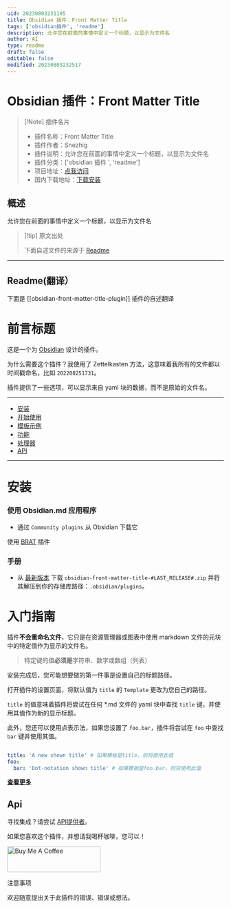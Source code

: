 ```yaml
---
uid: 20230803231105
title: Obsidian 插件：Front Matter Title
tags: ['obsidian插件', 'readme']
description: 允许您在前面的事情中定义一个标题，以显示为文件名
author: AI
type: readme
draft: false
editable: false
modified: 20230803232517
---
```


# Obsidian 插件：Front Matter Title

> [!Note] 插件名片
> - 插件名称：Front Matter Title
> - 插件作者：Snezhig
> - 插件说明：允许您在前面的事情中定义一个标题，以显示为文件名
> - 插件分类：['obsidian 插件 ', 'readme']
> - 项目地址：[点我访问](https://github.com/snezhig/obsidian-front-matter-title)
> - 国内下载地址：[下载安装](https://pkmer.cn/products/plugin/pluginMarket/?obsidian-front-matter-title-plugin)

## 概述

允许您在前面的事情中定义一个标题，以显示为文件名

> [!tip] 原文出处
>
>下面自述文件的来源于 [Readme](https://ghproxy.net/https://raw.githubusercontent.com/snezhig/obsidian-front-matter-title/master/README.md)
>

---

## Readme(翻译）

下面是 [[obsidian-front-matter-title-plugin]] 插件的自述翻译

# 前言标题

这是一个为 [Obsidian](https://obsidian.md) 设计的插件。

为什么需要这个插件？我使用了 Zettelkasten 方法，这意味着我所有的文件都以时间戳命名，比如 `202208251731`。

插件提供了一些选项，可以显示来自 yaml 块的数据，而不是原始的文件名。

---

- [安装](#installation)
- [开始使用](#get-started)
- [模板示例](./docs/TemplateExamples.md)
- [功能](./docs/Features.md)
- [处理器](./docs/Processor.md)
- [API](#api)

---

# 安装

### 使用 Obsidian.md 应用程序

* 通过 `Community plugins` 从 Obsidian 下载它

使用 [BRAT](https://github.com/TfTHacker/obsidian42-brat) 插件

### 手册

* 从 [最新版本](https://github.com/Snezhig/obsidian-front-matter-title/releases/latest/) 下载 `obsidian-front-matter-title-#LAST_RELEASE#.zip` 并将其解压到你的存储库路径：`.obsidian/plugins`。

# 入门指南

插件**不会重命名文件**，它只是在资源管理器或图表中使用 markdown 文件的元块中的特定值作为显示的文件名。

> 特定键的值**必须是**字符串、数字或数组（列表）

安装完成后，您可能想要做的第一件事是设置自己的标题路径。

打开插件的设置页面，将默认值为 `title` 的 `Template` 更改为您自己的路径。

`title` 的值意味着插件将尝试在任何 *.md 文件的 yaml 块中查找 `title` 键，并使用其值作为新的显示标题。

此外，您还可以使用点表示法，如果您设置了 `foo.bar`，插件将尝试在 `foo` 中查找 `bar` 键并使用其值。

```yaml

title: 'A new shown title' # 如果模板是title，则将使用此值
foo:
  bar: 'Dot-notation shown title' # 如果模板是foo.bar，则将使用此值
```

[**查看更多**](./docs/TemplateExamples.md)

## Api

寻找集成？请尝试 [API提供者](https://github.com/Snezhig/front-matter-plguin-api-provider)。

如果您喜欢这个插件，并想请我喝杯咖啡，您可以！

<a href="https://www.buymeacoffee.com/snezhig" target="_blank">

<img src="https://cdn.buymeacoffee.com/buttons/v2/default-violet.png" alt="Buy Me A Coffee" style="height: 60px !important;width: 217px !important;" >

</a>

注意事项

欢迎随意提出关于此插件的错误、错误或想法。
